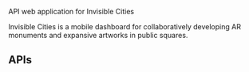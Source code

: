 API web application for Invisible Cities

Invisible Cities is a mobile dashboard for collaboratively developing AR monuments and expansive artworks in public squares.

## APIs

